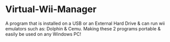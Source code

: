 # Virtual-Wii-Manager
A program that is installed on a USB or an External Hard Drive &amp; can run wii emulators such as: Dolphin &amp; Cemu. Making these 2 programs portable &amp; easily be used on any Windows PC!
